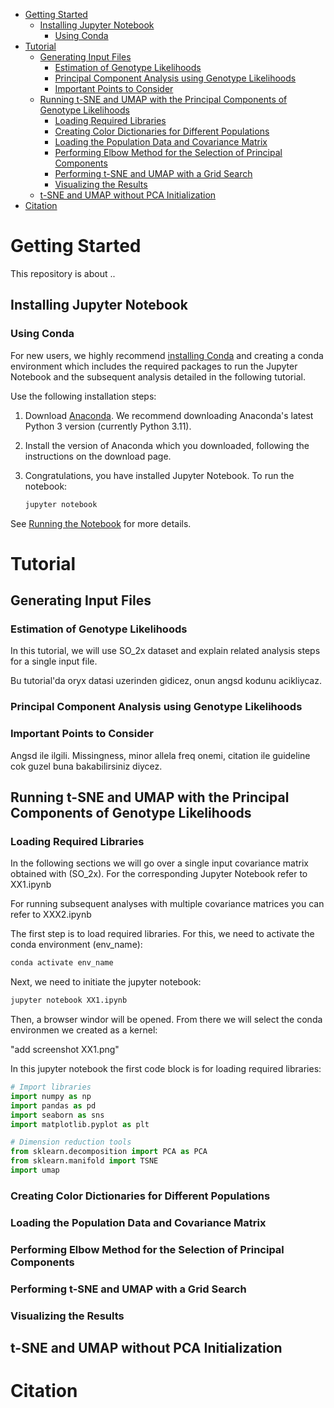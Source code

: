 - [Getting Started](#Getting-Started)
  * [Installing Jupyter Notebook](#Installing-Jupyter-Notebook)
      + [Using Conda](#Using-Conda)
- [Tutorial](#Tutorial)
  * [Generating Input Files](#Generating-Input-Files)
    + [Estimation of Genotype Likelihoods](#Estimation-of-Genotype-Likelihoods)
    + [Principal Component Analysis using Genotype Likelihoods](#Principal-Component-Analysis-using-Genotype-Likelihoods)
    + [Important Points to Consider](#Important-Points-to-Consider)
  * [Running t-SNE and UMAP with the Principal Components of Genotype Likelihoods](#Running-t-SNE-and-UMAP-with-the-Principal-Components-of-Genotype-Likelihoods)
     + [Loading Required Libraries](#Loading-Required-Libraries)
     + [Creating Color Dictionaries for Different Populations](#Creating-Color-Dictionaries-for-Different-Populations)
     + [Loading the Population Data and Covariance Matrix](#Loading-the-Population-Data-and-Covariance-Matrix)
     + [Performing Elbow Method for the Selection of Principal Components](#Performing-Elbow-Method-for-the-Selection-of-Principal-Components)
     + [Performing t-SNE and UMAP with a Grid Search](#Performing-t-SNE-and-UMAP-with-a-Grid-Search)
     + [Visualizing the Results](#Visualizing-the-Results)
  * [t-SNE and UMAP without PCA Initialization](#t-SNE-and-UMAP-without-PCA-Initialization)
 - [Citation](#Citation)

    
Getting Started
===========================================
This repository is about ..

Installing Jupyter Notebook
------------------------

### Using Conda

For new users, we highly recommend [installing Conda](https://conda.io/projects/conda/en/latest/user-guide/install/index.html) and creating a conda environment which includes the required packages to run the Jupyter Notebook and the subsequent analysis detailed in the following tutorial.

Use the following installation steps:

1. Download [Anaconda](https://www.anaconda.com/download). We recommend
   downloading Anaconda's latest Python 3 version (currently Python 3.11).

2. Install the version of Anaconda which you downloaded, following the
   instructions on the download page.

3. Congratulations, you have installed Jupyter Notebook. To run the notebook:

   
    ```bash
    jupyter notebook

See [Running the Notebook](https://docs.jupyter.org/en/latest/running.html#running) for more details.

Tutorial
===========================================

Generating Input Files
------------------------
### Estimation of Genotype Likelihoods
In this tutorial, we will use SO_2x dataset and explain related analysis steps for a single input file. 


Bu tutorial'da oryx datasi uzerinden gidicez, onun angsd kodunu acikliycaz.

### Principal Component Analysis using Genotype Likelihoods

### Important Points to Consider
Angsd ile ilgili. Missingness, minor allela freq onemi, citation ile guideline cok guzel buna bakabilirsiniz diycez.

Running t-SNE and UMAP with the Principal Components of Genotype Likelihoods
------------------------
### Loading Required Libraries
In the following sections we will go over a single input covariance matrix obtained with (SO_2x). For the corresponding Jupyter Notebook refer to XX1.ipynb

For running subsequent analyses with multiple covariance matrices you can refer to XXX2.ipynb

The first step is to load required libraries. For this, we need to activate the conda environment (env_name):
```bash
conda activate env_name
```

Next, we need to initiate the jupyter notebook:
```bash
jupyter notebook XX1.ipynb
```

Then, a browser windor will be opened. From there we will select the conda environmen we created as a kernel:

"add screenshot XX1.png"

In this jupyter notebook the first code block is for loading required libraries:

```python
# Import libraries
import numpy as np
import pandas as pd
import seaborn as sns
import matplotlib.pyplot as plt

# Dimension reduction tools
from sklearn.decomposition import PCA as PCA
from sklearn.manifold import TSNE
import umap
```

### Creating Color Dictionaries for Different Populations

### Loading the Population Data and Covariance Matrix

### Performing Elbow Method for the Selection of Principal Components

### Performing t-SNE and UMAP with a Grid Search

### Visualizing the Results

t-SNE and UMAP without PCA Initialization
------------------------

Citation
===========================================

